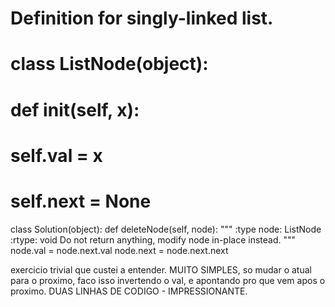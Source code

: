 # Definition for singly-linked list.
# class ListNode(object):
#     def __init__(self, x):
#         self.val = x
#         self.next = None

class Solution(object):
    def deleteNode(self, node):
        """
        :type node: ListNode
        :rtype: void Do not return anything, modify node in-place instead.
        """
        node.val = node.next.val
        node.next = node.next.next

exercicio trivial que custei a entender. MUITO SIMPLES, so mudar o atual para o proximo, faco isso invertendo o val, e apontando pro que vem apos o proximo. DUAS LINHAS DE CODIGO - IMPRESSIONANTE.